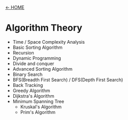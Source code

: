 [← HOME](../../README.md)

# Algorithm Theory

- Time / Space Complexity Analysis
- Basic Sorting Algorithm
- Recursion
- Dynamic Programming
- Divide and conquer
- Advanced Sorting Algorithm
- Binary Search
- BFS(Breadth First Search) / DFS(Depth First Search)
- Back Tracking
- Greedy Algorithm
- Dijkstra's Algorithm
- Minimum Spanning Tree
  - Kruskal's Algorithm
  - Prim's Algorithm
